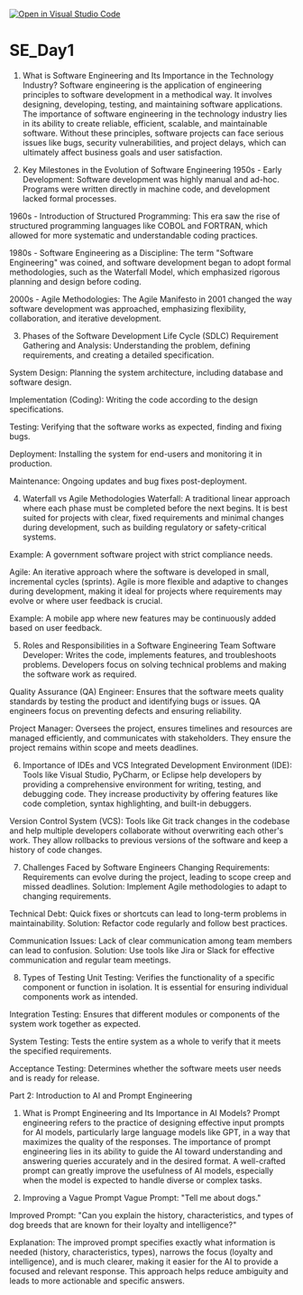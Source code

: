[![Open in Visual Studio Code](https://classroom.github.com/assets/open-in-vscode-2e0aaae1b6195c2367325f4f02e2d04e9abb55f0b24a779b69b11b9e10269abc.svg)](https://classroom.github.com/online_ide?assignment_repo_id=18873766&assignment_repo_type=AssignmentRepo)
# SE_Day1
1. What is Software Engineering and Its Importance in the Technology Industry?
Software engineering is the application of engineering principles to software development in a methodical way. It involves designing, developing, testing, and maintaining software applications. The importance of software engineering in the technology industry lies in its ability to create reliable, efficient, scalable, and maintainable software. Without these principles, software projects can face serious issues like bugs, security vulnerabilities, and project delays, which can ultimately affect business goals and user satisfaction.

2. Key Milestones in the Evolution of Software Engineering
1950s - Early Development: Software development was highly manual and ad-hoc. Programs were written directly in machine code, and development lacked formal processes.

1960s - Introduction of Structured Programming: This era saw the rise of structured programming languages like COBOL and FORTRAN, which allowed for more systematic and understandable coding practices.

1980s - Software Engineering as a Discipline: The term "Software Engineering" was coined, and software development began to adopt formal methodologies, such as the Waterfall Model, which emphasized rigorous planning and design before coding.

2000s - Agile Methodologies: The Agile Manifesto in 2001 changed the way software development was approached, emphasizing flexibility, collaboration, and iterative development.

3. Phases of the Software Development Life Cycle (SDLC)
Requirement Gathering and Analysis: Understanding the problem, defining requirements, and creating a detailed specification.

System Design: Planning the system architecture, including database and software design.

Implementation (Coding): Writing the code according to the design specifications.

Testing: Verifying that the software works as expected, finding and fixing bugs.

Deployment: Installing the system for end-users and monitoring it in production.

Maintenance: Ongoing updates and bug fixes post-deployment.

4. Waterfall vs Agile Methodologies
Waterfall: A traditional linear approach where each phase must be completed before the next begins. It is best suited for projects with clear, fixed requirements and minimal changes during development, such as building regulatory or safety-critical systems.

Example: A government software project with strict compliance needs.

Agile: An iterative approach where the software is developed in small, incremental cycles (sprints). Agile is more flexible and adaptive to changes during development, making it ideal for projects where requirements may evolve or where user feedback is crucial.

Example: A mobile app where new features may be continuously added based on user feedback.

5. Roles and Responsibilities in a Software Engineering Team
Software Developer: Writes the code, implements features, and troubleshoots problems. Developers focus on solving technical problems and making the software work as required.

Quality Assurance (QA) Engineer: Ensures that the software meets quality standards by testing the product and identifying bugs or issues. QA engineers focus on preventing defects and ensuring reliability.

Project Manager: Oversees the project, ensures timelines and resources are managed efficiently, and communicates with stakeholders. They ensure the project remains within scope and meets deadlines.

6. Importance of IDEs and VCS
Integrated Development Environment (IDE): Tools like Visual Studio, PyCharm, or Eclipse help developers by providing a comprehensive environment for writing, testing, and debugging code. They increase productivity by offering features like code completion, syntax highlighting, and built-in debuggers.

Version Control System (VCS): Tools like Git track changes in the codebase and help multiple developers collaborate without overwriting each other's work. They allow rollbacks to previous versions of the software and keep a history of code changes.

7. Challenges Faced by Software Engineers
Changing Requirements: Requirements can evolve during the project, leading to scope creep and missed deadlines. Solution: Implement Agile methodologies to adapt to changing requirements.

Technical Debt: Quick fixes or shortcuts can lead to long-term problems in maintainability. Solution: Refactor code regularly and follow best practices.

Communication Issues: Lack of clear communication among team members can lead to confusion. Solution: Use tools like Jira or Slack for effective communication and regular team meetings.

8. Types of Testing
Unit Testing: Verifies the functionality of a specific component or function in isolation. It is essential for ensuring individual components work as intended.

Integration Testing: Ensures that different modules or components of the system work together as expected.

System Testing: Tests the entire system as a whole to verify that it meets the specified requirements.

Acceptance Testing: Determines whether the software meets user needs and is ready for release.

Part 2: Introduction to AI and Prompt Engineering
1. What is Prompt Engineering and Its Importance in AI Models?
Prompt engineering refers to the practice of designing effective input prompts for AI models, particularly large language models like GPT, in a way that maximizes the quality of the responses. The importance of prompt engineering lies in its ability to guide the AI toward understanding and answering queries accurately and in the desired format. A well-crafted prompt can greatly improve the usefulness of AI models, especially when the model is expected to handle diverse or complex tasks.

2. Improving a Vague Prompt
Vague Prompt: "Tell me about dogs."

Improved Prompt: "Can you explain the history, characteristics, and types of dog breeds that are known for their loyalty and intelligence?"

Explanation: The improved prompt specifies exactly what information is needed (history, characteristics, types), narrows the focus (loyalty and intelligence), and is much clearer, making it easier for the AI to provide a focused and relevant response. This approach helps reduce ambiguity and leads to more actionable and specific answers.


